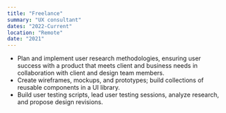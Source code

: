 ```yaml
---
title: "Freelance"
summary: "UX consultant"
dates: "2022-Current"
location: "Remote"
date: "2021"
---
```

- Plan and implement user research methodologies, ensuring user success with a product that meets client and business needs in collaboration with client and design team members.
- Create wireframes, mockups, and prototypes; build collections of reusable components in a UI library.
- Build user testing scripts, lead user testing sessions, analyze research, and propose design revisions.

